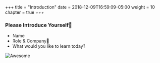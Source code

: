 +++
title = "Introduction"
date = 2018-12-09T16:59:09-05:00
weight = 10
chapter = true
+++

### Please Introduce Yourself 

* Name
* Role & Company
* What would you like to learn today?

![Awesome](/images/awesome.png)